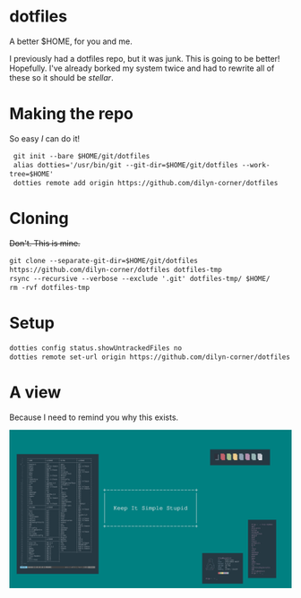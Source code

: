 # dotfiles
A better $HOME, for you and me.

I previously had a dotfiles repo, but it was junk. This is going to be better! Hopefully.
I've already borked my system twice and had to rewrite all of these so it should be _stellar_.

# Making the repo

So easy _I_ can do it!

```
 git init --bare $HOME/git/dotfiles
 alias dotties='/usr/bin/git --git-dir=$HOME/git/dotfiles --work-tree=$HOME'
 dotties remote add origin https://github.com/dilyn-corner/dotfiles
```

# Cloning

~~Don't. This is mine.~~

```
git clone --separate-git-dir=$HOME/git/dotfiles https://github.com/dilyn-corner/dotfiles dotfiles-tmp
rsync --recursive --verbose --exclude '.git' dotfiles-tmp/ $HOME/
rm -rvf dotfiles-tmp
```

# Setup
```
dotties config status.showUntrackedFiles no
dotties remote set-url origin https://github.com/dilyn-corner/dotfiles
```

# A view

Because I need to remind you why this exists.

![alt text](https://github.com/dilyn-corner/dotfiles/blob/master/scrots/dilyn-corner.png)
